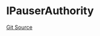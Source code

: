 # IPauserAuthority
[Git Source](https://github.com/Level-Money/contracts/blob/dc473999128bb60d87e479b557f6971af65ff8db/src/v2/interfaces/level/IPauserAuthority.sol)


